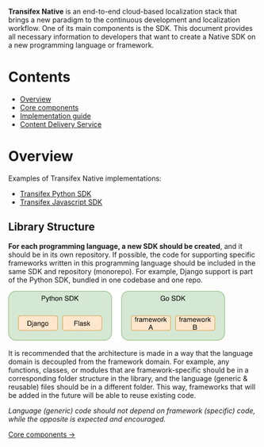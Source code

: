 **Transifex Native** is an end-to-end cloud-based localization stack that brings a new paradigm to the continuous development and localization workflow. One of its main components is the SDK. This document provides all necessary information to developers that want to create a Native SDK on a new programming language or framework.

# Contents

* [Overview](#overview)
* [Core components](core_components.md)
* [Implementation guide](implementation_guide.md)
* [Content Delivery Service](cds.md)

# Overview

Examples of Transifex Native implementations:

* [Transifex Python SDK](https://github.com/transifex/transifex-python/)
* [Transifex Javascript SDK](https://github.com/transifex/transifex-javascript)

## Library Structure

**For each programming language, a new SDK should be created**, and it should be in its own repository. If possible, the code for supporting specific frameworks written in this programming language should be included in the same SDK and repository (monorepo). For example, Django support is part of the Python SDK, bundled in one codebase and one repo.

![Native SDK library structure](native_sdk_library_structure.png)

It is recommended that the architecture is made in a way that the language domain is decoupled from the framework domain. For example, any functions, classes, or modules that are framework-specific should be in a corresponding folder structure in the library, and the language (generic & reusable) files should be in a different folder. This way, frameworks that will be added in the future will be able to reuse existing code.

*Language (generic) code should not depend on framework (specific) code, while the opposite is expected and encouraged.*

<div class="article-links only-next">
    <a href="core_components.html">Core components →</a>
</div>

